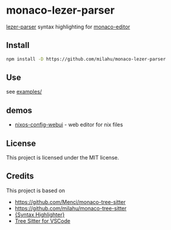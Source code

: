 # monaco-lezer-parser

[lezer-parser](https://github.com/lezer-parser/lr) syntax highlighting for [monaco-editor](https://github.com/microsoft/monaco-editor)

## Install

```bash
npm install -D https://github.com/milahu/monaco-lezer-parser
```

## Use

see [examples/](examples/)

## demos

* [nixos-config-webui](https://github.com/milahu/nixos-config-webui) - web editor for nix files

## License

This project is licensed under the MIT license.

## Credits

This project is based on

* https://github.com/Menci/monaco-tree-sitter
* https://github.com/milahu/monaco-tree-sitter
* [{Syntax Highlighter}](https://github.com/EvgeniyPeshkov/syntax-highlighter)
* [Tree Sitter for VSCode](https://github.com/georgewfraser/vscode-lezer-parser)
